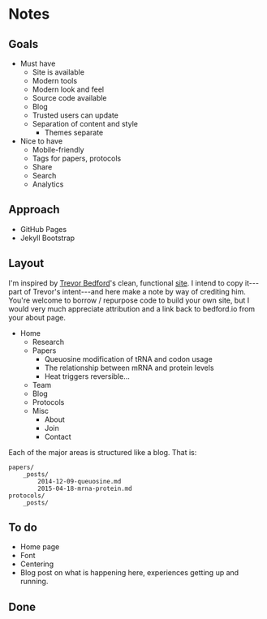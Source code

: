 # Notes

## Goals

* Must have
	* Site is available
	* Modern tools
	* Modern look and feel
	* Source code available
	* Blog
	* Trusted users can update
	* Separation of content and style
		* Themes separate
* Nice to have
	* Mobile-friendly
	* Tags for papers, protocols
	* Share
	* Search
	* Analytics

## Approach

* GitHub Pages
* Jekyll Bootstrap

## Layout

I'm inspired by [Trevor Bedford]'s clean, functional [site][1]. I intend to copy it---part of Trevor's intent---and here make a note by way of crediting him.
You're welcome to borrow / repurpose code to build your own site, but I would very much appreciate attribution and a link back to bedford.io from your about page.

* Home
	* Research
	* Papers
		* Queuosine modification of tRNA and codon usage
		* The relationship between mRNA and protein levels
		* Heat triggers reversible...
	* Team
	* Blog
	* Protocols
	* Misc
		* About
		* Join
		* Contact

Each of the major areas is structured like a blog. That is:

	papers/
		_posts/
			2014-12-09-queuosine.md
			2015-04-18-mrna-protein.md
	protocols/
		_posts/

## To do

* Home page
* Font
* Centering
* Blog post on what is happening here, experiences getting up and running.


## Done



[Trevor Bedford]: http://bedford.io/team/trevor-bedford/
[1]: http://bedford.io

